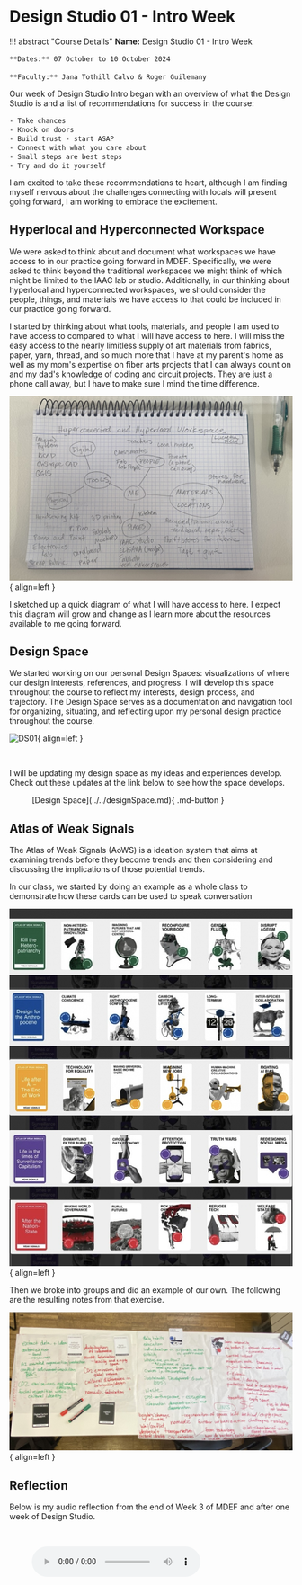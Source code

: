 # Design Studio 01 - Intro Week 

!!! abstract "Course Details"
    **Name:** Design Studio 01 - Intro Week 

    **Dates:** 07 October to 10 October 2024 

    **Faculty:** Jana Tothill Calvo & Roger Guilemany

Our week of Design Studio Intro began with an overview of what the Design Studio is and a list of recommendations for success in the course: 

    - Take chances
    - Knock on doors 
    - Build trust - start ASAP 
    - Connect with what you care about 
    - Small steps are best steps
    - Try and do it yourself 


I am excited to take these recommendations to heart, although I am finding myself nervous about the challenges connecting with locals will present going forward, I am working to embrace the excitement. 

## Hyperlocal and Hyperconnected Workspace 

We were asked to think about and document what workspaces we have access to in our practice going forward in MDEF. Specifically, we were asked to think beyond the traditional workspaces we might think of which might be limited to the IAAC lab or studio. Additionally, in our thinking about hyperlocal and hyperconnected workspaces, we should consider the people, things, and materials we have access to that could be included in our practice going forward. 

I started by thinking about what tools, materials, and people I am used to have access to compared to what I will have access to here. I will miss the easy access to the nearly limitless supply of art materials from fabrics, paper, yarn, thread, and so much more that I have at my parent's home as well as my mom's expertise on fiber arts projects that I can always count on and my dad's knowledge of coding and circuit projects. They are just a phone call away, but I have to make sure I mind the time difference. 


![Workspace](../../images/term1/designstudio/Hyperconnected01.jpg){ align=left }

I sketched up a quick diagram of what I will have access to here. I expect this diagram will grow and change as I learn more about the resources available to me going forward.

## Design Space 

We started working on our personal Design Spaces: visualizations of where our design interests, references, and progress. I will develop this space throughout the course to reflect my interests, design process, and trajectory. The Design Space serves as a documentation and navigation tool for organizing, situating, and reflecting upon my personal design practice throughout the course. 

![DS01](../../images/term1/designstudio/DesignSpaceOverview_01.png){ align=left }

<br>

I will be updating my design space as my ideas and experiences develop. Check out these updates at the link below to see how the space develops. 

<figure markdown="span"> [Design Space](../../designSpace.md){ .md-button } </figure>



<!-- <figure markdown="span">  
    <div style="display:flex; width: 60%; align-items: flex-start; align-content: flex-start; gap: 10px; flex-wrap:wrap;">
        <a style="box-shadow: 0px 0px 0px 0px #181040; display: flex; flex-direction: row; align-items: flex-start; width: 100%; height: 100%; object-fit: cover; background-color: #CABFFF" href="../designStudio/designSpace.md)">
            <div style="display:flex; align-content: center; justify-content:center; width: 50%">
            <img src="../../../images/term1/designstudio/DesignSpaceOverview_01.png"></img>
            </div>
            <div style="padding: 10px; gap: 10px; width: 50%; color: #181040">
            Check out my Design Space. 
            </div>
        </a>
    </div> 
</figure> -->


## Atlas of Weak Signals

The Atlas of Weak Signals (AoWS) is a ideation system that aims at examining trends before they become trends and then considering and discussing the implications of those potential trends. 

In our class, we started by doing an example as a whole class to demonstrate how these cards can be used to speak conversation 

![AoWS Cards](../../images/term1/designstudio/AoWS_Cards.jpg){ align=left }

Then we broke into groups and did an example of our own. The following are the resulting notes from that exercise. 

![AoWS Example](../../images/term1/designstudio/AoWS_Exercise.jpg){ align=left }


## Reflection 

Below is my audio reflection from the end of Week 3 of MDEF and after one week of Design Studio.

<br>
<figure markdown="span">
  <audio controls src="../../../audio/DesignStudioReflection1.mp3"></audio>
</figure>